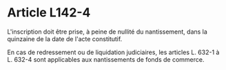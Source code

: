 # Article L142-4

L'inscription doit être prise, à peine de nullité du nantissement, dans la quinzaine de la date de l'acte constitutif.

En cas de redressement ou de liquidation judiciaires, les articles L. 632-1 à L. 632-4 sont applicables aux nantissements de fonds de commerce.
